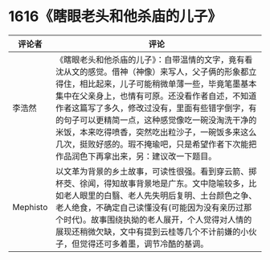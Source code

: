 # 1616《瞎眼老头和他杀庙的儿子》

评论者 | 评论 |
|---|---|
李浩然|《瞎眼老头和他杀庙的儿子》：自带温情的文字，竟有看沈从文的感觉。借神（神像）来写人，父子俩的形象都立得住，相比起来，儿子可能稍微单薄一些，毕竟笔墨基本集中在父亲身上，也情有可原。还没看作者自述，不知道作者这篇写了多久，修改过没有，里面有些错字倒字，有的句子可以更精简一点，这种感觉像吃一碗没淘洗干净的米饭，本来吃得喷香，突然吃出粒沙子，一碗饭多来这么几次，挺败好感的。瑕不掩瑜吧，只是希望作者下次能把作品润色下再拿出来，另：建议改一下题目。
Mephisto|以文革为背景的乡土故事，可读性很强。看到穿云箭、掷杯茭、徐闻，得知故事背景地是广东。文中隐喻较多，比如老人眼里的白翳、老人先失明后复明、土台颜色之争、老人绝食，不确定自己读懂没有(可能因为没有亲历过那个时代)。故事围绕执拗的老人展开，个人觉得对人情的展现还稍微欠缺，文中有提到云桂等几个不计前嫌的小伙子，但觉得还可多着墨，调节冷酷的基调。
